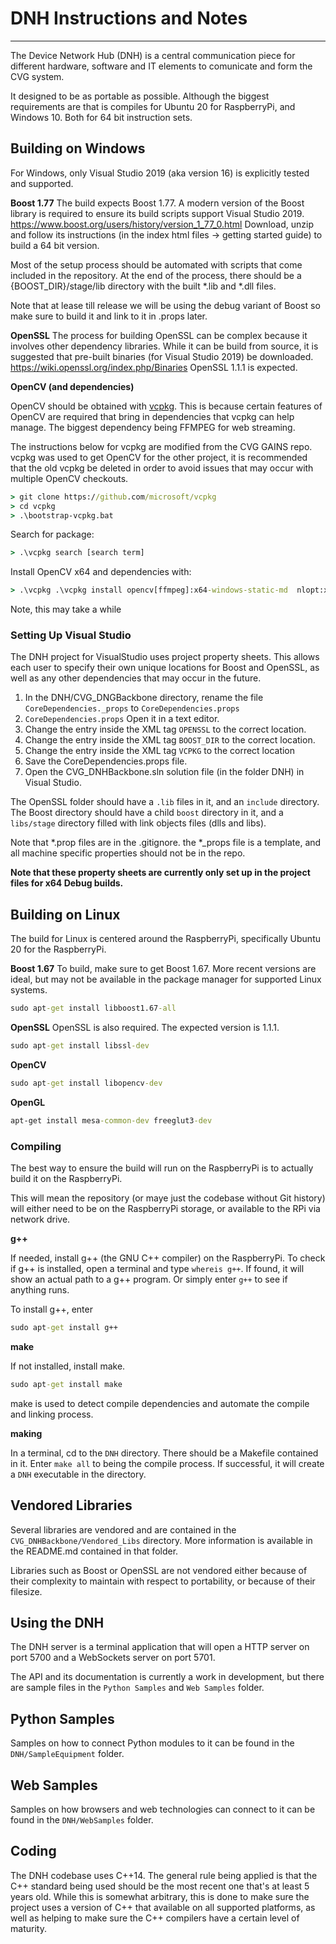 # DNH Instructions and Notes
--------------------------------------------------

The Device Network Hub (DNH) is a central communication piece for different hardware, software and IT elements to comunicate and form the CVG system.

It designed to be as portable as possible. Although the biggest requirements are that is compiles for Ubuntu 20 for RaspberryPi, and Windows 10. Both for 64 bit instruction sets.

## Building on Windows

For Windows, only Visual Studio 2019 (aka version 16) is explicitly tested and supported.

**Boost 1.77**
The build expects Boost 1.77. A modern version of the Boost library is required to ensure its build scripts support Visual Studio 2019.
https://www.boost.org/users/history/version_1_77_0.html
Download, unzip and follow its instructions (in the index html files -> getting started guide) to build a 64 bit version.

Most of the setup process should be automated with scripts that come included in the repository. At the end of the process, there should be a {BOOST_DIR}/stage/lib directory with the built *.lib and *.dll files.

Note that at lease till release we will be using the debug variant of Boost so make sure to build it and link to it in .props later.

**OpenSSL**
The process for building OpenSSL can be complex because it involves other dependency libraries. While it can be build from source, it is suggested that pre-built binaries (for Visual Studio 2019) be downloaded.
https://wiki.openssl.org/index.php/Binaries
OpenSSL 1.1.1 is expected.

**OpenCV (and dependencies)**

OpenCV should be obtained with [vcpkg](https://github.com/microsoft/vcpkg). This is because certain features of OpenCV are required that bring in dependencies that vcpkg can help manage. The biggest dependency being FFMPEG for web streaming.

The instructions below for vcpkg are modified from the CVG GAINS repo. vcpkg was used to get OpenCV for the other project, it is recommended that the old vcpkg be deleted in order to avoid issues that may occur with multiple OpenCV checkouts.

```cmd
> git clone https://github.com/microsoft/vcpkg
> cd vcpkg
> .\bootstrap-vcpkg.bat
```

Search for package:

```cmd
> .\vcpkg search [search term]
```

Install OpenCV x64 and dependencies with:

```cmd
> .\vcpkg .\vcpkg install opencv[ffmpeg]:x64-windows-static-md  nlopt:x64-windows-static-md  boost-asio:x64-windows-static-md  ffmpeg[x264]:x64-windows-static-md  opengl-registry[core]:x64-windows-static-md
```
Note, this may take a while


### Setting Up Visual Studio

The DNH project for VisualStudio uses project property sheets. This allows each user to specify their own unique locations for Boost and OpenSSL, as well as any other dependencies that may occur in the future.

1. In the DNH/CVG_DNGBackbone directory, rename the file `CoreDependencies._props` to `CoreDependencies.props`
2. `CoreDependencies.props` Open it in a text editor.
3. Change the entry inside the XML tag `OPENSSL` to the correct location.
4. Change the entry inside the XML tag `BOOST_DIR` to the correct location.
5. Change the entry inside the XML tag `VCPKG` to the correct location
6. Save the CoreDependencies.props file.
7. Open the CVG_DNHBackbone.sln solution file (in the folder DNH) in Visual Studio.

The OpenSSL folder should have a `.lib` files in it, and an `include` directory.
The Boost directory should have a child `boost` directory in it, and a `libs/stage` directory filled with link objects files (dlls and libs).

Note that *.prop files are in the .gitignore. the *_props file is a template, and all machine specific properties should not be in the repo.

**Note that these property sheets are currently only set up in the project files for x64 Debug builds.**

## Building on Linux

The build for Linux is centered around the RaspberryPi, specifically Ubuntu 20 for the RaspberryPi.

**Boost 1.67**
To build, make sure to get Boost 1.67. More recent versions are ideal, but may not be available in the package manager for supported Linux systems.

````cmd
sudo apt-get install libboost1.67-all
````

**OpenSSL**
OpenSSL is also required. The expected version is 1.1.1.

````cmd
sudo apt-get install libssl-dev
````

**OpenCV**

```cmd
sudo apt-get install libopencv-dev
```

**OpenGL**

```cmd
apt-get install mesa-common-dev freeglut3-dev
```



### Compiling

 The best way to ensure the build will run on the RaspberryPi is to actually build it on the RaspberryPi.

 This will mean the repository (or maye just the codebase without Git history) will either need to be on the RaspberryPi storage, or available to the RPi via network drive.

**g++**

If needed, install g++ (the GNU C++ compiler) on the RaspberryPi. To check if g++ is installed, open a terminal and type `whereis g++`. If found, it will show an actual path to a g++ program. Or simply enter `g++` to see if anything runs.

To install g++, enter

```cmd
sudo apt-get install g++
```

**make**

If not installed, install make.

```cmd
sudo apt-get install make
```

make is used to detect compile dependencies and automate the compile and linking process.

**making**

In a terminal, cd to the `DNH` directory. There should be a Makefile contained in it. Enter `make all` to being the compile process. If successful, it will create a `DNH` executable in the directory.

## Vendored Libraries

Several libraries are vendored and are contained in the `CVG_DNHBackbone/Vendored_Libs` directory. More information is available in the README.md contained in that folder.

Libraries such as Boost or OpenSSL are not vendored either because of their complexity to maintain with respect to portability, or because of their filesize.

## Using the DNH

The DNH server is a terminal application that will open a HTTP server on port 5700 and a WebSockets server on port 5701.

The API and its documentation is currently a work in development, but there are sample files in the `Python Samples` and `Web Samples` folder.

## Python Samples

Samples on how to connect Python modules to it can be found in the  `DNH/SampleEquipment` folder.

## Web Samples

Samples on how browsers and web technologies can connect to it can be found in the `DNH/WebSamples` folder.

## Coding

The DNH codebase uses C++14. The general rule being applied is that the C++ standard being used should be the most recent one that's at least 5 years  old. While this is somewhat arbitrary, this is done to make sure the project uses a version of C++ that available on all supported platforms, as well as helping to make sure the C++ compilers have a certain level of maturity.
